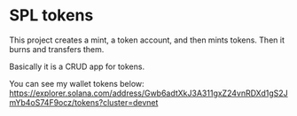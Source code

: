 # SPL tokens

This project creates a mint, a token account, and then mints tokens. Then it burns and transfers them.

Basically it is a CRUD app for tokens.

You can see my wallet tokens below:
https://explorer.solana.com/address/Gwb6adtXkJ3A311gxZ24vnRDXd1gS2JmYb4oS74F9ocz/tokens?cluster=devnet
